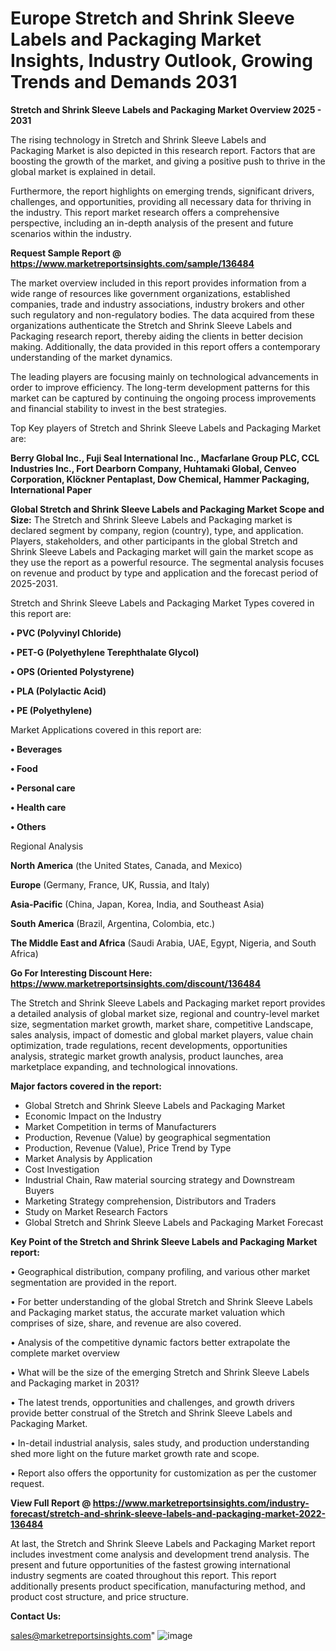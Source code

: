 # Europe Stretch and Shrink Sleeve Labels and Packaging Market Insights, Industry Outlook, Growing Trends and Demands 2031

<Strong> Stretch and Shrink Sleeve Labels and Packaging Market Overview 2025 - 2031</strong>

The rising technology in Stretch and Shrink Sleeve Labels and Packaging Market is also depicted in this research report. Factors that are boosting the growth of the market, and giving a positive push to thrive in the global market is explained in detail.

Furthermore, the report highlights on emerging trends, significant drivers, challenges, and opportunities, providing all necessary data for thriving in the industry. This report market research offers a comprehensive perspective, including an in-depth analysis of the present and future scenarios within the industry.

<strong>Request Sample Report @ <a href=https://www.marketreportsinsights.com/sample/136484>https://www.marketreportsinsights.com/sample/136484</a></strong>

The market overview included in this report provides information from a wide range of resources like government organizations, established companies, trade and industry associations, industry brokers and other such regulatory and non-regulatory bodies. The data acquired from these organizations authenticate the Stretch and Shrink Sleeve Labels and Packaging research report, thereby aiding the clients in better decision making. Additionally, the data provided in this report offers a contemporary understanding of the market dynamics.

The leading players are focusing mainly on technological advancements in order to improve efficiency. The long-term development patterns for this market can be captured by continuing the ongoing process improvements and financial stability to invest in the best strategies.

Top Key players of Stretch and Shrink Sleeve Labels and Packaging Market are:

<strong>Berry Global Inc., Fuji Seal International Inc., Macfarlane Group PLC, CCL Industries Inc., Fort Dearborn Company, Huhtamaki Global, Cenveo Corporation, Klöckner Pentaplast, Dow Chemical, Hammer Packaging, International Paper</strong>

<strong><b>Global Stretch and Shrink Sleeve Labels and Packaging Market Scope and Size:</b></strong>
The Stretch and Shrink Sleeve Labels and Packaging market is declared segment by company, region (country), type, and application. Players, stakeholders, and other participants in the global Stretch and Shrink Sleeve Labels and Packaging market will gain the market scope as they use the report as a powerful resource. The segmental analysis focuses on revenue and product by type and application and the forecast period of 2025-2031.

Stretch and Shrink Sleeve Labels and Packaging Market Types covered in this report are:

<strong>• PVC (Polyvinyl Chloride)

• PET-G (Polyethylene Terephthalate Glycol)

• OPS (Oriented Polystyrene)

• PLA (Polylactic Acid)

• PE (Polyethylene)</strong>

Market Applications covered in this report are:

<strong>• Beverages

• Food

• Personal care

• Health care

• Others</strong> 

Regional Analysis

<strong>North America</strong> (the United States, Canada, and Mexico)

<strong>Europe</strong> (Germany, France, UK, Russia, and Italy)

<strong>Asia-Pacific</strong> (China, Japan, Korea, India, and Southeast Asia)

<strong>South America</strong> (Brazil, Argentina, Colombia, etc.)

<strong>The Middle East and Africa</strong> (Saudi Arabia, UAE, Egypt, Nigeria, and South Africa)

<strong>Go For Interesting Discount Here: <a href=https://www.marketreportsinsights.com/discount/136484>https://www.marketreportsinsights.com/discount/136484</a></strong>

The Stretch and Shrink Sleeve Labels and Packaging market report provides a detailed analysis of global market size, regional and country-level market size, segmentation market growth, market share, competitive Landscape, sales analysis, impact of domestic and global market players, value chain optimization, trade regulations, recent developments, opportunities analysis, strategic market growth analysis, product launches, area marketplace expanding, and technological innovations.

<strong><b>Major factors covered in the report:</b></strong>
<ul>
  <li>Global Stretch and Shrink Sleeve Labels and Packaging Market </li>
  <li>Economic Impact on the Industry</li>
  <li>Market Competition in terms of Manufacturers</li>
  <li>Production, Revenue (Value) by geographical segmentation</li>
  <li>Production, Revenue (Value), Price Trend by Type</li>
  <li>Market Analysis by Application</li>
  <li>Cost Investigation</li>
  <li>Industrial Chain, Raw material sourcing strategy and Downstream Buyers</li>
  <li>Marketing Strategy comprehension, Distributors and Traders</li>
  <li>Study on Market Research Factors</li>
  <li>Global Stretch and Shrink Sleeve Labels and Packaging Market Forecast</li>
</ul>

<strong><b>Key Point of the Stretch and Shrink Sleeve Labels and Packaging Market report:</b></strong>

• Geographical distribution, company profiling, and various other market segmentation are provided in the report.

• For better understanding of the global Stretch and Shrink Sleeve Labels and Packaging market status, the accurate market valuation which comprises of size, share, and revenue are also covered.

• Analysis of the competitive dynamic factors better extrapolate the complete market overview

• What will be the size of the emerging Stretch and Shrink Sleeve Labels and Packaging market in 2031?

• The latest trends, opportunities and challenges, and growth drivers provide better construal of the Stretch and Shrink Sleeve Labels and Packaging Market.

• In-detail industrial analysis, sales study, and production understanding shed more light on the future market growth rate and scope.

• Report also offers the opportunity for customization as per the customer request.

<strong><b>View Full Report @ <a href=https://www.marketreportsinsights.com/industry-forecast/stretch-and-shrink-sleeve-labels-and-packaging-market-2022-136484>https://www.marketreportsinsights.com/industry-forecast/stretch-and-shrink-sleeve-labels-and-packaging-market-2022-136484</a></b></strong>


At last, the Stretch and Shrink Sleeve Labels and Packaging Market report includes investment come analysis and development trend analysis. The present and future opportunities of the fastest growing international industry segments are coated throughout this report. This report additionally presents product specification, manufacturing method, and product cost structure, and price structure.

<strong>Contact Us:</strong>

sales@marketreportsinsights.com"
![image](https://github.com/user-attachments/assets/aed4b918-357c-4cf7-ad38-c76546a6ae20)
